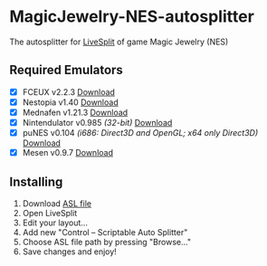 # MagicJewelry-NES-autosplitter

The autosplitter for [LiveSplit](https://github.com/LiveSplit/LiveSplit/releases) of game Magic Jewelry (NES)

## Required Emulators
- [x] FCEUX v2.2.3 [Download](http://www.fceux.com/web/download.html)
- [x] Nestopia v1.40 [Download](http://nestopia.sourceforge.net/downloads.html)
- [x] Mednafen v1.21.3 [Download](https://mednafen.github.io/)
- [x] Nintendulator v0.985 _(32-bit)_ [Download](https://www.qmtpro.com/~nes/nintendulator/#downloads)
- [x] puNES v0.104 _(i686: Direct3D and OpenGL; x64 only Direct3D)_ [Download](https://github.com/punesemu/puNES/releases)
- [x] Mesen v0.9.7 [Download](https://www.mesen.ca/#Downloads)

## Installing
1. Download [ASL file](https://github.com/BroDMax/MagicJewelry-NES-autosplitter/archive/master.zip)
2. Open LiveSplit
3. Edit your layout...
4. Add new "Control – Scriptable Auto Splitter"
5. Choose ASL file path by pressing "Browse..."
6. Save changes and enjoy!
